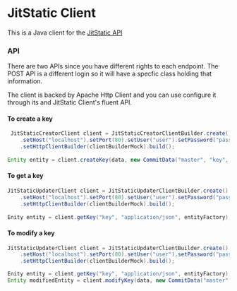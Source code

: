 # JitStatic Client

This is a Java client for the [JitStatic API](https://github.com/hheg/jitstatic)

### API

There are two APIs since you have different rights to each endpoint. The POST API is a different login so it will have a specfic class holding that information.

The client is backed by Apache Http Client and you can use configure it through its and JitStatic Client's fluent API.

#### To create a key
```java
 JitStaticCreatorClient client = JitStaticCreatorClientBuilder.create().setAppContext("/app/")
 	.setHost("localhost").setPort(80).setUser("user").setPassword("pass").setScheme("http")
 	.setHttpClientBuilder(clientBuilderMock).build();
       
Entity entity = client.createKey(data, new CommitData("master", "key", "message", "user", "mail"),new MetaData(users, "application/test"), entityFactory);
```

#### To get a key
```java
JitStaticUpdaterClient client = JitStaticUpdaterClientBuilder.create().setAppContext("/app/")
	.setHost("localhost").setPort(80).setUser("user").setPassword("pass").setScheme("http")
	.setHttpClientBuilder(clientBuilderMock).build();
	
Enity entity = client.getKey("key", "application/json", entityFactory);
```

#### To modify a key
```java
JitStaticUpdaterClient client = JitStaticUpdaterClientBuilder.create().setAppContext("/app/")
	.setHost("localhost").setPort(80).setUser("user").setPassword("pass").setScheme("http")
	.setHttpClientBuilder(clientBuilderMock).build();

Enity entity = client.getKey("key", "application/json", entityFactory);
Entity modifiedEntity = client.modifyKey(data, new CommitData("master", "key", "message", "user", "mail"),entity, entityFactory);
```